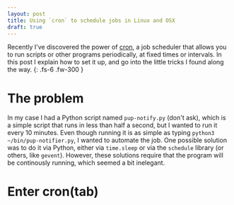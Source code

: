 ```yaml
---
layout: post
title: Using `cron` to schedule jobs in Linux and OSX
draft: true
---
```


Recently I've discovered the power of [cron](https://man7.org/linux/man-pages/man8/cron.8.html), a job scheduler that allows you to run scripts or other programs periodically, at fixed times or intervals. In this post I explain how to set it up, and go into the little tricks I found along the way.
{: .fs-6 .fw-300 }

# The problem

In my case I had a Python script named `pup-notify.py` (don't ask), which is a simple script that runs in less than half a second, but I wanted to run it every 10 minutes.
Even though running it is as simple as typing `python3 ~/bin/pup-notifier.py`, I wanted to automate the job.
One possible solution was to do it via Python, either via `time.sleep` or via the `schedule` library (or others, like `gevent`).
However, these solutions require that the program will be continously running, which seemed a bit inelegant.

# Enter cron(tab)

